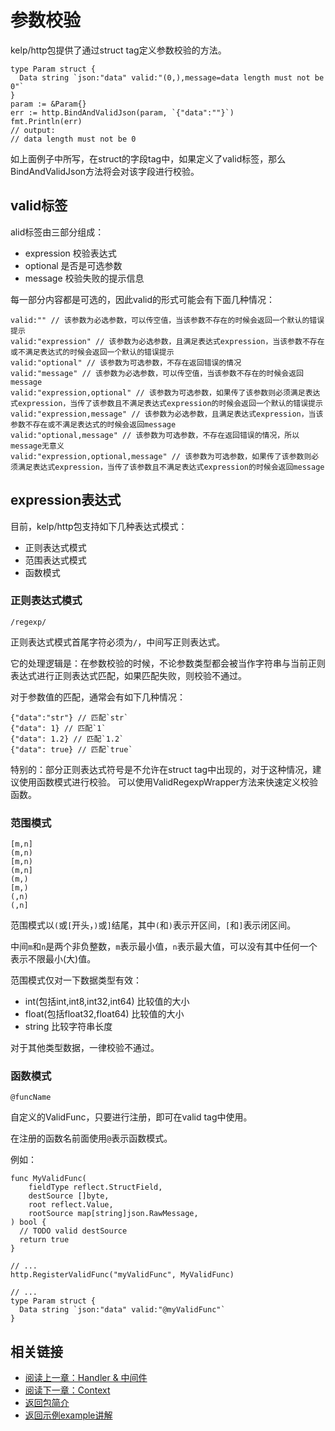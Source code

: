 参数校验
====

kelp/http包提供了通过struct tag定义参数校验的方法。

```
type Param struct {
  Data string `json:"data" valid:"(0,),message=data length must not be 0"`
}
param := &Param{}
err := http.BindAndValidJson(param, `{"data":""}`)
fmt.Println(err)
// output:
// data length must not be 0
```

如上面例子中所写，在struct的字段tag中，如果定义了valid标签，那么BindAndValidJson方法将会对该字段进行校验。

valid标签
----

alid标签由三部分组成：

- expression 校验表达式
- optional 是否是可选参数
- message 校验失败的提示信息

每一部分内容都是可选的，因此valid的形式可能会有下面几种情况：

```
valid:"" // 该参数为必选参数，可以传空值，当该参数不存在的时候会返回一个默认的错误提示
valid:"expression" // 该参数为必选参数，且满足表达式expression，当该参数不存在或不满足表达式的时候会返回一个默认的错误提示
valid:"optional" // 该参数为可选参数，不存在返回错误的情况
valid:"message" // 该参数为必选参数，可以传空值，当该参数不存在的时候会返回message
valid:"expression,optional" // 该参数为可选参数，如果传了该参数则必须满足表达式expression，当传了该参数且不满足表达式expression的时候会返回一个默认的错误提示
valid:"expression,message" // 该参数为必选参数，且满足表达式expression，当该参数不存在或不满足表达式的时候会返回message
valid:"optional,message" // 该参数为可选参数，不存在返回错误的情况，所以message无意义
valid:"expression,optional,message" // 该参数为可选参数，如果传了该参数则必须满足表达式expression，当传了该参数且不满足表达式expression的时候会返回message
```

expression表达式
----

目前，kelp/http包支持如下几种表达式模式：
- 正则表达式模式
- 范围表达式模式
- 函数模式


### 正则表达式模式

```
/regexp/
```

正则表达式模式首尾字符必须为`/`，中间写正则表达式。

它的处理逻辑是：在参数校验的时候，不论参数类型都会被当作字符串与当前正则表达式进行正则表达式匹配，如果匹配失败，则校验不通过。

对于参数值的匹配，通常会有如下几种情况：
```
{"data":"str"} // 匹配`str`
{"data": 1} // 匹配`1`
{"data": 1.2} // 匹配`1.2`
{"data": true} // 匹配`true`
```

特别的：部分正则表达式符号是不允许在struct tag中出现的，对于这种情况，建议使用函数模式进行校验。
可以使用ValidRegexpWrapper方法来快速定义校验函数。

### 范围模式
```
[m,n]
(m,n)
[m,n)
(m,n]
(m,)
[m,)
(,n)
(,n]
```

范围模式以`(`或`[`开头，`)`或`]`结尾，其中`(`和`)`表示开区间，`[`和`]`表示闭区间。

中间`m`和`n`是两个非负整数，`m`表示最小值，`n`表示最大值，可以没有其中任何一个表示不限最小(大)值。

范围模式仅对一下数据类型有效：
- int(包括int,int8,int32,int64) 比较值的大小
- float(包括float32,float64) 比较值的大小
- string 比较字符串长度

对于其他类型数据，一律校验不通过。

### 函数模式
```
@funcName
```

自定义的ValidFunc，只要进行注册，即可在valid tag中使用。

在注册的函数名前面使用`@`表示函数模式。

例如：
```
func MyValidFunc(
	fieldType reflect.StructField,
	destSource []byte,
	root reflect.Value,
	rootSource map[string]json.RawMessage,
) bool {
  // TODO valid destSource
  return true
}

// ...
http.RegisterValidFunc("myValidFunc", MyValidFunc)

// ...
type Param struct {
  Data string `json:"data" valid:"@myValidFunc"`
}

```


相关链接
----

- [阅读上一章：Handler & 中间件](/http/doc/handler.md)
- [阅读下一章：Context](/http/doc/context.md)
- [返回包简介](/http/README.md)
- [返回示例example讲解](/http/example/README.md)
